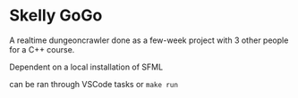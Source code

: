 # Skelly GoGo

A realtime dungeoncrawler done as a few-week project with 3 other people for a C++ course.

Dependent on a local installation of SFML

can be ran through VSCode tasks or `make run`

